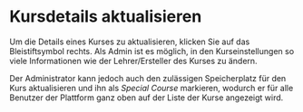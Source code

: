 
# Kursdetails aktualisieren

Um die Details eines Kurses zu aktualisieren, klicken Sie auf das Bleistiftsymbol rechts. Als Admin ist es möglich, in den Kurseinstellungen so viele Informationen wie der Lehrer/Ersteller des Kurses zu ändern.

Der Administrator kann jedoch auch den zulässigen Speicherplatz für den Kurs aktualisieren und ihn als _Special Course_ markieren, wodurch er für alle Benutzer der Plattform ganz oben auf der Liste der Kurse angezeigt wird.